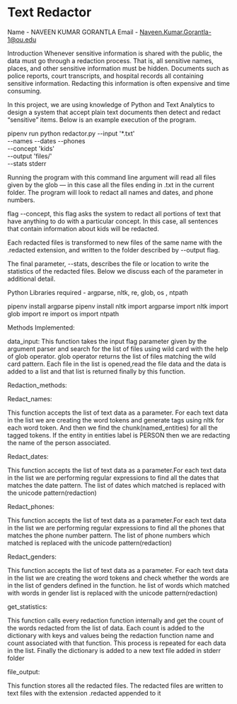 # Text Redactor

Name - NAVEEN KUMAR GORANTLA 
Email - Naveen.Kumar.Gorantla-1@ou.edu

Introduction
Whenever sensitive information is shared with the public, the data must go through a redaction process. That is, all sensitive names, places, and other sensitive information must be hidden. Documents such as police reports, court transcripts, and hospital records all containing sensitive information. Redacting this information is often expensive and time consuming.

In this project, we are using knowledge of Python and Text Analytics to design a system that accept plain text documents then detect and redact “sensitive” items. Below is an example execution of the program.

pipenv run python redactor.py --input '*.txt' \
                    --names --dates --phones \
                    --concept 'kids' \
                    --output 'files/' \
                    --stats stderr


Running the program with this command line argument will read all files given by the glob — in this case all the files ending in .txt in the current folder. The program will 
look to redact all names and dates, and phone numbers.

flag --concept, this flag asks the system to redact all portions of text that have anything to do with a particular concept. 
In this case, all sentences that contain information about kids will be redacted.

Each redacted files is transformed to new files of the same name with the .redacted extension, and written to the folder described by --output flag.

The final parameter, --stats, describes the file or location to write the statistics of the redacted files. Below we discuss each of the parameter in additional detail.

Python Libraries required - argparse, nltk, re, glob, os , ntpath

pipenv install argparse
pipenv install nltk
import argparse
import nltk
import glob
import re
import os
import ntpath


Methods Implemented:

data_input: This function takes the input flag parameter given by the argument parser and search for the list of files using wild card with the help of 
glob operator. glob operator returns the list of files matching the wild card pattern. Each file in the list is opened,read the file data and the data is added 
to a list and that list is returned finally by this function.

Redaction_methods:

Redact_names:

This function accepts the list of text data as a parameter. For each text data in the list we are creating the word tokens and generate tags 
using nltk for each word token. And then we find the chunk(named_entities) for all the tagged tokens. If the entity in entities label is PERSON
then we are redacting the name of the person associated.

Redact_dates:

This function accepts the list of text data as a parameter.For each text data in the list we are performing regular expressions to find all
the dates that matches the date pattern. The list of dates which matched is replaced with the unicode pattern(redaction)  

	
Redact_phones:

This function accepts the list of text data as a parameter.For each text data in the list we are performing regular expressions to find all
the phones that matches the phone number pattern. The list of phone numbers which matched is replaced with the unicode pattern(redaction)  

Redact_genders:

This function accepts the list of text data as a parameter. For each text data in the list we are creating the word tokens and check whether 
the words are in the list of genders defined in the function. he list of words which matched with words in gender list is replaced with the
unicode pattern(redaction)  

get_statistics:

This function calls every redaction function internally and get the count of the words redacted from the list of data.
Each count is added to the dictionary with keys and values being the redaction function name and count associated with that function.
This process is repeated for each data in the list. Finally the dictionary is added to a new text file added in stderr folder

file_output:

This function stores all the redacted files. The redacted files are written to text files with the extension .redacted appended to it
